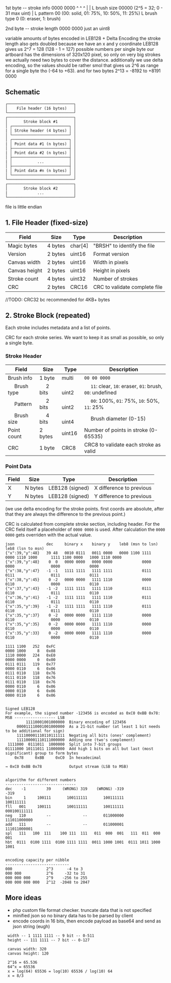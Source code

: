 1st byte -- stroke info
0000 0000
^ ^     ^
| |     L brush size 00000 (2^5 = 32; 0 - 31 max uint)
| L pattern 00 (00: solid, 01: 75%, 10: 50%, 11: 25%)
L brush type 0 (0: eraser, 1: brush)

2nd byte -- stroke length
0000 0000  just an uint8

variable amounts of bytes encoded in LEB128 + Delta Encoding
the stroke length also gets doubled because we have an x and y coordinate
LEB128 gives us 2^7 = 128 (128 - 1 = 127) possible numbers per single byte
our artboard has the dimensions of 320x120 pixel, so only on very big strokes
we actually need two bytes to cover the distance.
additionally we use delta encoding, so the values should be rather smol
that gives us 2^6 as range for a single byte tho (-64 to +63).
and for two bytes 2^13 = -8192 to +8191
0000

## Schematic

```
┌─────────────────────────────┐
│    File header (16 bytes)   │
└─────────────────────────────┘
┌─────────────────────────────┐
│       Stroke block #1       │
│ ┌─────────────────────────┐ │
| │ Stroke header (4 bytes) │ │
│ └─────────────────────────┘ │
│ ┌─────────────────────────┐ │
| │ Point data #1 (n bytes) │ │
│ ├─────────────────────────┤ │
| │ Point data #2 (n bytes) │ │
│ ├─────────────────────────┤ │
| │           ...           │ │
│ ├─────────────────────────┤ │
| │ Point data #n (n bytes) │ │
│ └─────────────────────────┘ │
└─────────────────────────────┘
┌─────────────────────────────┐
│       Stroke block #2       │
|             ...             │
└─────────────────────────────┘
```

file is little endian

## 1. File Header (fixed-size)

| Field         | Size    | Type    | Description                   |
|---------------|---------|---------|-------------------------------|
| Magic bytes   | 4 bytes | char[4] | "BRSH" to identify the file   |
| Version       | 2 bytes | uint16  | Format version                |
| Canvas width  | 2 bytes | uint16  | Width in pixels               |
| Canvas height | 2 bytes | uint16  | Height in pixels              |
| Stroke count  | 4 bytes | uint32  | Number of strokes             |
| CRC           | 2 bytes | CRC16   | CRC to validate complete file |

//TODO: CRC32 bc recommended for 4KB+ bytes

## 2. Stroke Block (repeated)

Each stroke includes metadata and a list of points.

CRC for each stroke series. We want to keep it as small as possible, so only a single byte.

### Stroke Header

| Field             | Size          | Type         | Description                                                    |
|-------------------|---------------|--------------|----------------------------------------------------------------|
| Brush info        | 1 byte        | multi        | `00 00 0000`                                                   |
| &emsp; Brush type | &emsp; 2 bits | &emsp; uint2 | &emsp; `11`: clear, `10`: eraser, `01`: brush, `00`: undefined |
| &emsp; Pattern    | &emsp; 2 bits | &emsp; uint2 | &emsp; `00`: 100%, `01`: 75%, `10`: 50%, `11`: 25%             |
| &emsp; Brush size | &emsp; 4 bits | &emsp; uint4 | &emsp; Brush diameter (0-15)                                   |
| Point count       | 2 bytes       | uint16       | Number of points in stroke (0-65535)                           |
| CRC               | 1 byte        | CRC8         | CRC8 to validate each stroke as valid                          |

### Point Data

| Field | Size    | Type            | Description              |
|-------|---------|-----------------|--------------------------|
| X     | N bytes | LEB128 (signed) | X difference to previous |
| Y     | N bytes | LEB128 (signed) | Y difference to previous |

(we use delta encoding for the stroke points. 
first coords are absolute, after that they are always the difference to the previous point.)

CRC is calculated from complete stroke section, including header.
For the CRC field itself a placeholder of `0000 0000` is used.
After calculation the `0000 0000` gets overriden with the actual value.


```
json              dec     binary x    binary y    leb8 (msn to lsn)                    leb8 (lsn to msn)
{"x":39,"y":48}   39 48   0010 0111   0011 0000   0000 1100 1111   0000 1110 1000      1111 1100 0000   1000 1110 0000
{"x":39,"y":48}    0  0   0000 0000   0000 0000             0000             0000                0000             0000
{"x":38,"y":47}   -1 -1   1111 1111   1111 1111             0111             0111                0111             0111
{"x":38,"y":45}    0 -2   0000 0000   1111 1110             0000             0110                0000             0110
{"x":37,"y":43}   -1 -2   1111 1111   1111 1110             0111             0110                0111             0110
{"x":36,"y":41}   -1 -2   1111 1111   1111 1110             0111             0110                0111             0110
{"x":35,"y":39}   -1 -2   1111 1111   1111 1110             0111             0110                0111             0110
{"x":35,"y":37}    0 -2   0000 0000   1111 1110             0000             0110                0000             0110
{"x":35,"y":35}    0 -2   0000 0000   1111 1110             0000             0110                0000             0110
{"x":35,"y":33}    0 -2   0000 0000   1111 1110             0000             0110                0000             0110

1111 1100   252   0xFC
0000 1000     8   0x08
1110 0000   224   0xE0
0000 0000     0   0x00
0111 0111   119   0x77
0000 0110     6   0x06
0111 0110   118   0x76
0111 0110   118   0x76
0111 0110   118   0x76
0000 0110     6   0x06
0000 0110     6   0x06
0000 0110     6   0x06


Signed LEB128
For example, the signed number -123456 is encoded as 0xC0 0xBB 0x78: 
MSB ------------------ LSB
         11110001001000000  Binary encoding of 123456
     000011110001001000000  As a 21-bit number (at least 1 bit needs to be additional for sign)
     111100001110110111111  Negating all bits (ones' complement)
     111100001110111000000  Adding one (two's complement)
 1111000  0111011  1000000  Split into 7-bit groups
01111000 10111011 11000000  Add high 1 bits on all but last (most significant) group to form bytes
    0x78     0xBB     0xC0  In hexadecimal

→ 0xC0 0xBB 0x78            Output stream (LSB to MSB)


algorithm for different numbers
-------------------------------
dec    -1         39     (WRONG) 319    (WRONG) -319                 -319
bin     1     100111       100111111       100111111            100111111
fll   001     100111       100111111       100111111         000100111111
neg   110         --              --       011000000         111011000000
add   111         --              --       011000001         111011000001
spl   111   100  111    100 111  111   011  000  001   111  011  000  001
hbt  0111  0100 1111  0100 1111 1111  0011 1000 1001  0111 1011 1000 1001


encoding capacity per nibble
----------------------------
000               2^3      -4 to 3
000 000           2^6     -32 to 31
000 000 000       2^9    -256 to 255
000 000 000 000   2^12  -2048 to 2047
```

## More ideas


* php custom file format checker. truncate data that is not specified
* minified json so no binary data has to be parsed by client
* encode coords in 16 bits, then encode payload as base64 and send as json string (eugh)

```
 width -- 1 1111 1111 -- 9 bit -- 0-511
 height -- 111 1111 -- 7 bit -- 0-127

 canvas width: 320
 canvas height: 120

 2^16 = 65.536
 64^x = 65536
 x = log(64) 65536 = log(10) 65536 / log(10) 64
 x = 8/3
```
  